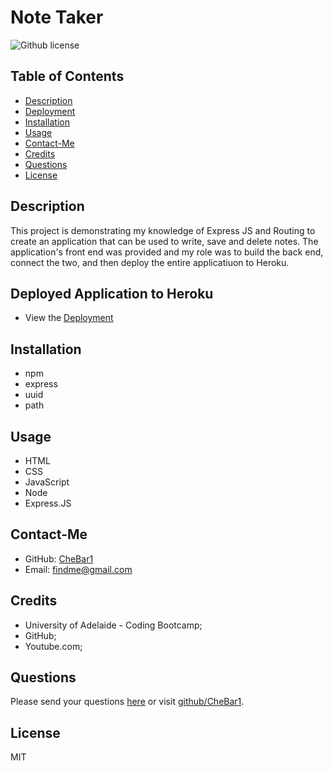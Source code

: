 # Note Taker
![Github license](https://img.shields.io/badge/license-MIT-blue.svg)

## Table of Contents
* [Description](#description) 
* [Deployment](#deployment) 
* [Installation](#require) 
* [Usage](#usage)
* [Contact-Me](#contact-me)
* [Credits](#credits) 
* [Questions](#questions)
* [License](#license)

## Description
This project is demonstrating my knowledge of Express JS and Routing to create an application that can be used to write, save and delete notes.
The application's front end was provided and my role was to build the back end, connect the two, and then deploy the entire applicatiuon to Heroku.

## Deployed Application to Heroku
* View the [Deployment](https://limitless-woodland-34527.herokuapp.com/notes)

## Installation
* npm 
* express 
* uuid 
* path 

## Usage
* HTML 
* CSS 
* JavaScript 
* Node 
* Express.JS 

## Contact-Me
* GitHub: [CheBar1](https://github.com/CheBar1)
* Email: findme@gmail.com

## Credits
* University of Adelaide - Coding Bootcamp;
* GitHub;
* Youtube.com;

## Questions
Please send your questions [here](mailto:findme@gmail.com?subject=[GitHub]%20Dev%20Connect) or visit [github/CheBar1](https://github.com/CheBar1).

## License
MIT